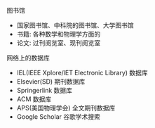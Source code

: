 图书馆

- 国家图书馆、中科院的图书馆、大学图书馆
- 书籍: 各种数学和物理学方面的
- 论文: 过刊阅览室、现刊阅览室  

网络上的数据库

- IEL(IEEE Xplore/lET Electronic Library) 数据库
- Elsevier(SD) 期刊数据库
- Springerlink 数据库
- ACM 数据库
- APS(美国物理学会) 全文期刊数据库
- Google Scholar 谷歌学术搜索
